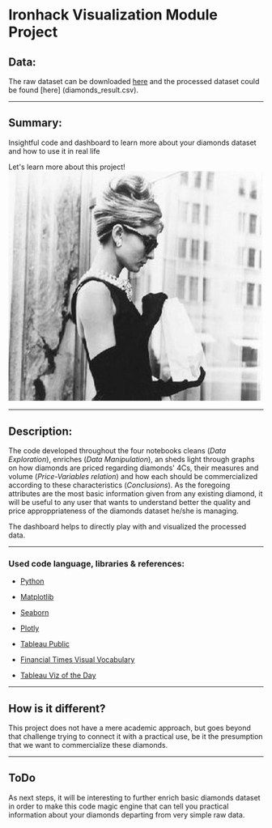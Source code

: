 # **Ironhack Visualization Module Project**


## **Data:**

The raw dataset can be downloaded [here](http://www.potacho.com/files/ironhack/diamonds_train.csv) and the processed dataset could be found [here] (diamonds_result.csv).

---

## **Summary:**

Insightful code and dashboard to learn more about your diamonds dataset and how to use it in real life

Let's learn more about this project!
![Let see our diamonds conclusions](audrey.png)

---

## **Description:**

The code developed throughout the four notebooks cleans (*Data Exploration*), enriches (*Data Manipulation*), an sheds light through graphs on how diamonds are priced regarding diamonds' 4Cs, their measures and volume (*Price-Variables relation*) and how each should be commercialized according to these characteristics (*Conclusions*). As the foregoing attributes are the most basic information given from any existing diamond, it will be useful to any user that wants to understand better the quality and price approppriateness of the diamonds dataset he/she is managing.

The dashboard helps to directly play with and visualized the processed data.

---

### **Used code language, libraries & references:**

- [Python](https://www.python.org/)


- [Matplotlib](https://matplotlib.org/)

- [Seaborn](https://seaborn.pydata.org/)

- [Plotly](https://https://plotly.com/)

- [Tableau Public](https://public.tableau.com/)


- [Financial Times Visual Vocabulary](https://github.com/ft-interactive/chart-doctor/tree/master/visual-vocabulary)

- [Tableau Viz of the Day](https://public.tableau.com/es-es/gallery/?tab=viz-of-the-day&type=viz-of-the-day)

---

## How is it different?

This project does not have a mere academic approach, but goes beyond that challenge trying to connect it with a practical use, be it the presumption that we want to commercialize these diamonds. 

--- 

## ToDo

As next steps, it will be interesting to further enrich basic diamonds dataset in order to make this code magic engine that can tell you practical information about your diamonds departing from very simple raw data.